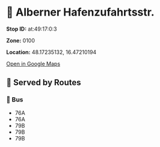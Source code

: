 # 🚉 Alberner Hafenzufahrtsstr.


**Stop ID:** at:49:17:0:3

**Zone:** 0100

**Location:** 48.17235132, 16.47210194

[Open in Google Maps](https://www.google.com/maps?q=48.17235132,16.47210194)

## 🚆 Served by Routes

### 🚌 Bus
- 76A
- 76A
- 79B
- 79B
- 79B